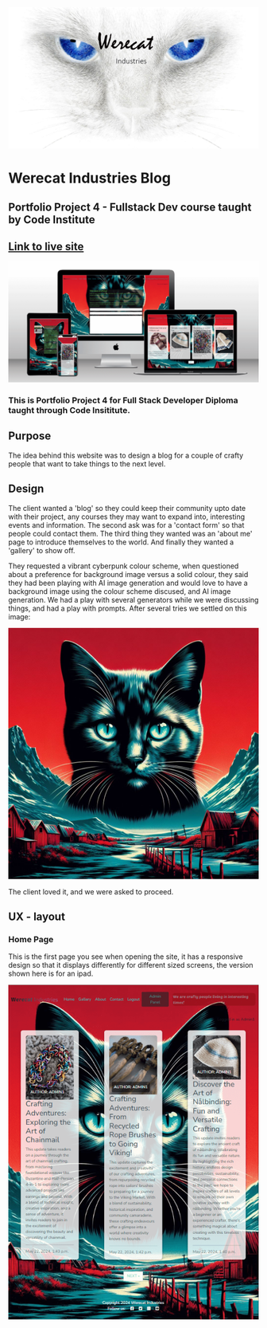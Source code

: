 ![Werecat Industries Logo](static/images/readme/cat-eyes1.jpg)

# Werecat Industries Blog
## Portfolio Project 4 - Fullstack Dev course taught by Code Institute

## [Link to live site](https://werecat-blog-46217e65417f.herokuapp.com/)

![Screenshot of Responsive site created by TechSini](static/images/readme/Django-werecat.png)

### This is Portfolio Project 4 for Full Stack Developer Diploma taught through Code Insititute.

## Purpose

The idea behind this website was to design a blog for a couple of crafty people that want to take things to the next level.

## Design

The client wanted a 'blog' so they could keep their community upto date with their project, any courses they may want to expand into, interesting events and information.  The second ask was for a 'contact form' so that people could contact them.  The third thing they wanted was an 'about me' page to introduce themselves to the world.  And finally they wanted a 'gallery' to show off.

They requested a vibrant cyberpunk colour scheme, when questioned about a preference for background image versus a solid colour, they said they had been playing with AI image generation and would love to have a background image using the colour scheme discused, and AI image generation.  We had a play with several generators while we were discussing things, and had a play with prompts.  After several tries we settled on this image:

![Background image for blog](static/images/readme/Background.jpeg)

The client loved it, and we were asked to proceed.

## UX - layout

### Home Page

This is the first page you see when opening the site, it has a responsive design so that it displays differently for different sized screens, the version shown here is for an ipad.

![Home page for an ipad sized screen](static/images/readme/home%20ipad.png)

